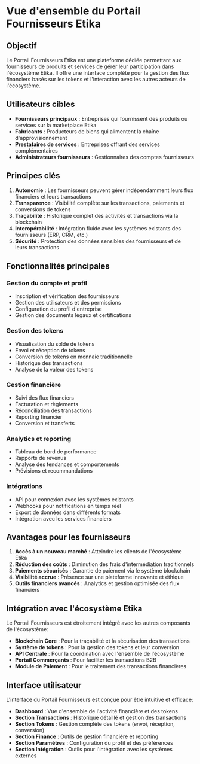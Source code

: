 # Vue d'ensemble du Portail Fournisseurs Etika

## Objectif

Le Portail Fournisseurs Etika est une plateforme dédiée permettant aux fournisseurs de produits et services de gérer leur participation dans l'écosystème Etika. Il offre une interface complète pour la gestion des flux financiers basés sur les tokens et l'interaction avec les autres acteurs de l'écosystème.

## Utilisateurs cibles

- **Fournisseurs principaux** : Entreprises qui fournissent des produits ou services sur la marketplace Etika
- **Fabricants** : Producteurs de biens qui alimentent la chaîne d'approvisionnement
- **Prestataires de services** : Entreprises offrant des services complémentaires
- **Administrateurs fournisseurs** : Gestionnaires des comptes fournisseurs

## Principes clés

1. **Autonomie** : Les fournisseurs peuvent gérer indépendamment leurs flux financiers et leurs transactions
2. **Transparence** : Visibilité complète sur les transactions, paiements et conversions de tokens
3. **Traçabilité** : Historique complet des activités et transactions via la blockchain
4. **Interopérabilité** : Intégration fluide avec les systèmes existants des fournisseurs (ERP, CRM, etc.)
5. **Sécurité** : Protection des données sensibles des fournisseurs et de leurs transactions

## Fonctionnalités principales

### Gestion du compte et profil
- Inscription et vérification des fournisseurs
- Gestion des utilisateurs et des permissions
- Configuration du profil d'entreprise
- Gestion des documents légaux et certifications

### Gestion des tokens
- Visualisation du solde de tokens
- Envoi et réception de tokens
- Conversion de tokens en monnaie traditionnelle
- Historique des transactions
- Analyse de la valeur des tokens

### Gestion financière
- Suivi des flux financiers
- Facturation et règlements
- Réconciliation des transactions
- Reporting financier
- Conversion et transferts

### Analytics et reporting
- Tableau de bord de performance
- Rapports de revenus
- Analyse des tendances et comportements
- Prévisions et recommandations

### Intégrations
- API pour connexion avec les systèmes existants
- Webhooks pour notifications en temps réel
- Export de données dans différents formats
- Intégration avec les services financiers

## Avantages pour les fournisseurs

1. **Accès à un nouveau marché** : Atteindre les clients de l'écosystème Etika
2. **Réduction des coûts** : Diminution des frais d'intermédiation traditionnels
3. **Paiements sécurisés** : Garantie de paiement via le système blockchain
4. **Visibilité accrue** : Présence sur une plateforme innovante et éthique
5. **Outils financiers avancés** : Analytics et gestion optimisée des flux financiers

## Intégration avec l'écosystème Etika

Le Portail Fournisseurs est étroitement intégré avec les autres composants de l'écosystème:

- **Blockchain Core** : Pour la traçabilité et la sécurisation des transactions
- **Système de tokens** : Pour la gestion des tokens et leur conversion
- **API Centrale** : Pour la coordination avec l'ensemble de l'écosystème
- **Portail Commerçants** : Pour faciliter les transactions B2B
- **Module de Paiement** : Pour le traitement des transactions financières

## Interface utilisateur

L'interface du Portail Fournisseurs est conçue pour être intuitive et efficace:

- **Dashboard** : Vue d'ensemble de l'activité financière et des tokens
- **Section Transactions** : Historique détaillé et gestion des transactions
- **Section Tokens** : Gestion complète des tokens (envoi, réception, conversion)
- **Section Finance** : Outils de gestion financière et reporting
- **Section Paramètres** : Configuration du profil et des préférences
- **Section Intégration** : Outils pour l'intégration avec les systèmes externes